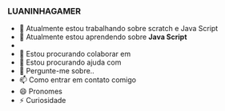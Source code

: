 ### LUANINHAGAMER
- 🔭 Atualmente estou trabalhando sobre scratch e Java Script
- 🌱 Atualmente estou aprendendo sobre **Java Script**
- 
- 👯 Estou procurando colaborar em 
- 🤔 Estou procurando ajuda com 
- 💬 Pergunte-me sobre..
- 📫 Como entrar em contato comigo 
- 😄 Pronomes
- ⚡ Curiosidade 
